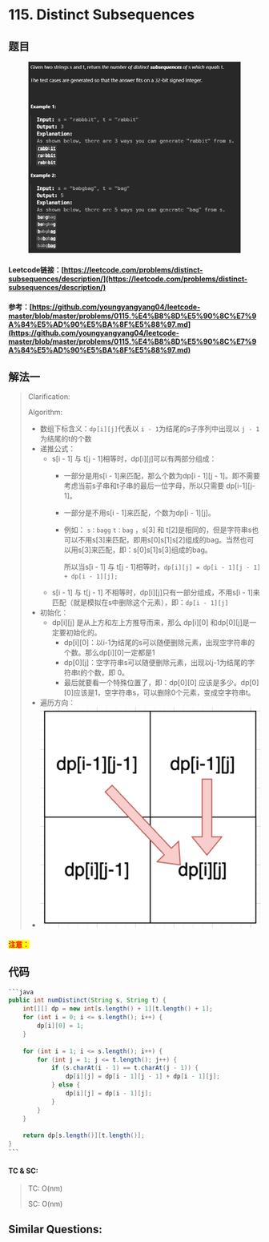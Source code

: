 # 115. Distinct Subsequences

## 题目

<figure><img src=".gitbook/assets/image (5).png" alt=""><figcaption></figcaption></figure>

#### Leetcode链接：[https://leetcode.com/problems/distinct-subsequences/description/](https://leetcode.com/problems/distinct-subsequences/description/)

#### 参考：[https://github.com/youngyangyang04/leetcode-master/blob/master/problems/0115.%E4%B8%8D%E5%90%8C%E7%9A%84%E5%AD%90%E5%BA%8F%E5%88%97.md](https://github.com/youngyangyang04/leetcode-master/blob/master/problems/0115.%E4%B8%8D%E5%90%8C%E7%9A%84%E5%AD%90%E5%BA%8F%E5%88%97.md)

## 解法一

> Clarification:&#x20;
>
> Algorithm:&#x20;
>
> * 数组下标含义：`dp[i][j]`代表以 `i - 1`为结尾的s子序列中出现以 `j - 1`为结尾的t的个数
> * 递推公式：
>   * s\[i - 1] 与 t\[j - 1]相等时，dp\[i]\[j]可以有两部分组成：
>     * 一部分是用s\[i - 1]来匹配，那么个数为dp\[i - 1]\[j - 1]。即不需要考虑当前s子串和t子串的最后一位字母，所以只需要 dp\[i-1]\[j-1]。
>     * 一部分是不用s\[i - 1]来匹配，个数为dp\[i - 1]\[j]。
>     *   例如： `s：bagg`  `t：bag` ，s\[3] 和 t\[2]是相同的，但是字符串s也可以不用s\[3]来匹配，即用s\[0]s\[1]s\[2]组成的bag。当然也可以用s\[3]来匹配，即：s\[0]s\[1]s\[3]组成的bag。
>
>         所以当s\[i - 1] 与 t\[j - 1]相等时，`dp[i][j] = dp[i - 1][j - 1] + dp[i - 1][j];`
>   * s\[i - 1] 与 t\[j - 1] 不相等时，dp\[i]\[j]只有一部分组成，不用s\[i - 1]来匹配（就是模拟在s中删除这个元素），即：`dp[i - 1][j]`
> * 初始化：
>   * dp\[i]\[j] 是从上方和左上方推导而来，那么 dp\[i]\[0] 和dp\[0]\[j]是一定要初始化的。
>     * dp\[i]\[0]：以i-1为结尾的s可以随便删除元素，出现空字符串的个数。那么dp\[i]\[0]一定都是1
>     * dp\[0]\[j]：空字符串s可以随便删除元素，出现以j-1为结尾的字符串t的个数，即 0。
>     * 最后就要看一个特殊位置了，即：dp\[0]\[0] 应该是多少。dp\[0]\[0]应该是1，空字符串s，可以删除0个元素，变成空字符串t。
> * 遍历方向：
> * ![](<.gitbook/assets/image (6).png>)

#### <mark style="color:red;">注意：</mark>

## 代码

````java
```java
public int numDistinct(String s, String t) {
    int[][] dp = new int[s.length() + 1][t.length() + 1];
    for (int i = 0; i <= s.length(); i++) {
        dp[i][0] = 1;
    }

    for (int i = 1; i <= s.length(); i++) {
        for (int j = 1; j <= t.length(); j++) {
            if (s.charAt(i - 1) == t.charAt(j - 1)) {
                dp[i][j] = dp[i - 1][j - 1] + dp[i - 1][j];
            } else {
                dp[i][j] = dp[i - 1][j];
            }
        }
    }

    return dp[s.length()][t.length()];
}
```
````

#### TC & SC:&#x20;

> TC: O(nm)
>
> SC: O(nm)

## **Similar Questions:**&#x20;
